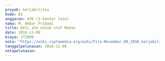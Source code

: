 ```yaml
---
proyek: kerjabilitas
kode: B1
anggaran: ATK (3 kantor lain)
nama: M. Akbar Pribadi
title: beli atk untuk staf Medan
date: 2016-11-09
biaya: 172000
nota: "https://wiki.ciptamedia.org/wiki/File:November_09_2016_kerjabilitas_B1_ATK_akbar.jpg"
tanggalpelunasan: 2016-11-09
notapelunasan:
---
```

